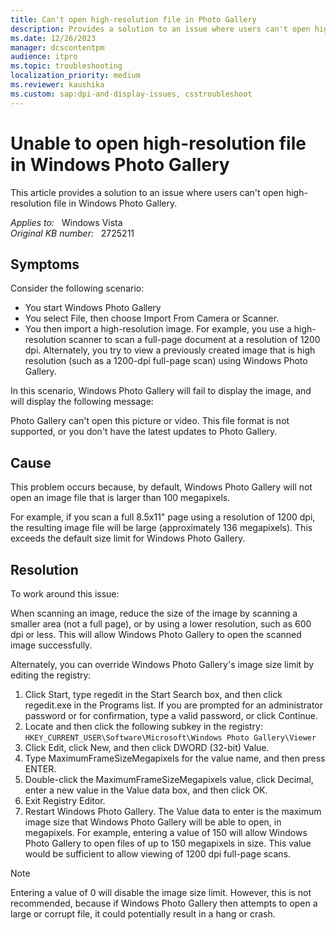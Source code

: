 ```yaml
---
title: Can't open high-resolution file in Photo Gallery
description: Provides a solution to an issue where users can't open high-resolution file in Windows Photo Gallery.
ms.date: 12/26/2023
manager: dcscontentpm
audience: itpro
ms.topic: troubleshooting
localization_priority: medium
ms.reviewer: kaushika
ms.custom: sap:dpi-and-display-issues, csstroubleshoot
---
```

# Unable to open high-resolution file in Windows Photo Gallery

This article provides a solution to an issue where users can't open high-resolution file in Windows Photo Gallery.

_Applies to:_ &nbsp; Windows Vista  
_Original KB number:_ &nbsp; 2725211

## Symptoms

Consider the following scenario:

- You start Windows Photo Gallery
- You select File, then choose Import From Camera or Scanner.
- You then import a high-resolution image. For example, you use a high-resolution scanner to scan a full-page document at a resolution of 1200 dpi. Alternately, you try to view a previously created image that is high resolution (such as a 1200-dpi full-page scan) using Windows Photo Gallery.

In this scenario, Windows Photo Gallery will fail to display the image, and will display the following message:

Photo Gallery can't open this picture or video. This file format is not supported, or you don't have the latest updates to Photo Gallery.

## Cause

This problem occurs because, by default, Windows Photo Gallery will not open an image file that is larger than 100 megapixels.

For example, if you scan a full 8.5x11" page using a resolution of 1200 dpi, the resulting image file will be large (approximately 136 megapixels). This exceeds the default size limit for Windows Photo Gallery.

## Resolution

To work around this issue:

When scanning an image, reduce the size of the image by scanning a smaller area (not a full page), or by using a lower resolution, such as 600 dpi or less. This will allow Windows Photo Gallery to open the scanned image successfully.

Alternately, you can override Windows Photo Gallery's image size limit by editing the registry:

1. Click Start, type regedit in the Start Search box, and then click regedit.exe in the Programs list. If you are prompted for an administrator password or for confirmation, type a valid password, or click Continue.
2. Locate and then click the following subkey in the registry:  
 `HKEY_CURRENT_USER\Software\Microsoft\Windows Photo Gallery\Viewer`  
3. Click Edit, click New, and then click DWORD (32-bit) Value.
4. Type MaximumFrameSizeMegapixels for the value name, and then press ENTER.
5. Double-click the MaximumFrameSizeMegapixels value, click Decimal, enter a new value in the Value data box, and then click OK.
6. Exit Registry Editor.
7. Restart Windows Photo Gallery. The Value data to enter is the maximum image size that Windows Photo Gallery will be able to open, in megapixels. For example, entering a value of 150 will allow Windows Photo Gallery to open files of up to 150 megapixels in size. This value would be sufficient to allow viewing of 1200 dpi full-page scans.

> [!Note]
> Entering a value of 0 will disable the image size limit. However, this is not recommended, because if Windows Photo Gallery then attempts to open a large or corrupt file, it could potentially result in a hang or crash.
